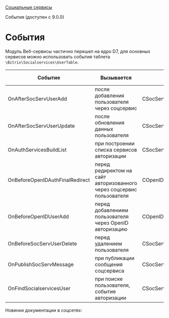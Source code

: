 [Социальные сервисы](/api_help/socialservices/index.php)

События (доступен с 9.0.0)

События
=======

Модуль Веб-сервисы частично перешел на ядро D7, для основных сервисов можно использовать события таблета `\Bitrix\Socialservices\UserTable`.

| Событие | Вызывается | Метод | C версии |
| --- | --- | --- | --- |
| OnAfterSocServUserAdd | после добавления пользователя через соцсервис | CSocServAuthDB::Add | 12.0.2 |
| OnAfterSocServUserUpdate | после обновления данных пользователя | CSocServAuth::Update | 12.0.2 |
| OnAuthServicesBuildList | при построении списка сервисов авторизации | CSocServAuthManager::\_\_construct | 9.0.0 |
| OnBeforeOpenIDAuthFinalRedirect | перед редиректом на сайт авторизованного через соцсервис пользователя | COpenIDClient::Authorize | 11.0.0 |
| OnBeforeOpenIDUserAdd | перед добавлением пользователя через OpenID авторизацию | COpenIDClient::Authorize | 11.0.0 |
| OnBeforeSocServUserDelete | перед удалением пользователя | CSocServAuth::Delete | 12.0.2 |
| OnPublishSocServMessage | при публикации сообщения соцсервиса | CSocServAuthManager::PostIntoBuzz | 12.0.4 |
| OnFindSocialservicesUser | при поиске пользователя, событие авторизации | CSocServAuthManager::AuthorizeUser | 17.1.0 |

Новинки документации в соцсетях: